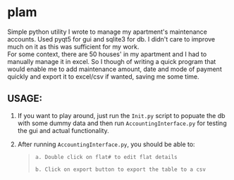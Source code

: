 # plam
Simple python utility I wrote to manage my apartment's maintenance accounts. Used pyqt5 for gui and sqlite3 for db. I didn't care to improve much on it as this was sufficient for my work.  
For some context, there are 50 houses' in my apartment and I had to manually manage it in excel. So I though of writing a quick program that would enable me to add maintenance amount, date and mode of payment quickly and export it to excel/csv if wanted, saving me some time.  
  
## USAGE:  
1. If you want to play around, just run the `Init.py` script to popuate the db with some dummy data and then run `AccountingInterface.py` for testing the gui and actual functionality.  
  
2. After running `AccountingInterface.py`, you should be able to:  
  

	>     a. Double click on flat# to edit flat details  
	>       
	>     b. Click on export button to export the table to a csv
